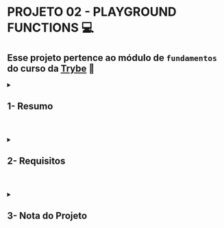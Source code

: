 # PROJETO 02 - PLAYGROUND FUNCTIONS :computer:

## Esse projeto pertence ao módulo de `fundamentos` do curso da [Trybe](https://www.betrybe.com/) :green_heart:

<details>
 
<summary>
  
## 1- Resumo
  
</summary>
  
Neste projeto usei lógica de programação para implementar funções a fim de atingir um determinado resultado pré-determinado. Desde o início é importante saber quebrar grandes problemas em problemas menores usando a lógica de programação na resolução. Veja mais abaixo!
  
</details>

#

<details>
 
<summary>
 
## 2- Requisitos

</summary>

### I. Crie uma função usando o operador &&

### II. Crie uma função que calcula a área de um triângulo

### III. Crie uma função que divida uma frase

### IV. Crie uma função que use concatenação de strings

### V. Crie uma função que calcula a quantidade de pontos em um campeonato de futebol

### VI. Crie uma função que calcula o número de repetições do maior número

### VII. Crie uma função de Caça ao Rato

### VIII. Crie uma função FizzBuzz

### IX. Crie uma função que Codifique e Decodifique

### X. Crie uma função de Lista de Tecnologias

---
 
## Requisitos Bônus

### XI. Crie uma função de número de telefone

### XII. Crie uma função que teste a condição de existência de um triângulo

### XIII. Crie uma função de boas vindas ao Bar da Trybe!

</details>

# 

<details>
 
<summary>

## 3- Nota do Projeto
 
</summary>

## 100% :heavy_check_mark:

![Project-Lessons-Learned-Grade](https://github.com/jonnoliveira/trybe-project-02-playground-functions/blob/main/image/playground-functions-grade.png)

</details> 
 
# 
